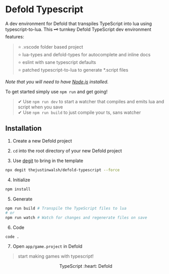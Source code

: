 # Defold Typescript
A dev environment for Defold that transpiles TypeScript into lua using typescript-to-lua.
This 🗝 turnkey Defold TypeScript dev environment features:
> ⭐ .vscode folder based project  
> ⭐ lua-types and defold-types for autocomplete and inline docs  
> ⭐ eslint with sane typescript defaults  
> ⭐ patched typescript-to-lua to generate *.script files

*Note that you will need to have [Node.js](https://nodejs.org) installed.*

To get started simply use `npm run` and get going!
> ✔ Use `npm run dev` to start a watcher that compiles and emits lua and script when you save  
> ✔ Use `npm run build` to just compile your ts, sans watcher  

## Installation

1. Create a new Defold project

2. `cd` into the root directory of your new Defold project

3. Use [degit](https://www.npmjs.com/package/degit) to bring in the template

```bash
npx degit thejustinwalsh/defold-typescript --force
```

4. Initialize
```bash
npm install
```

5. Generate
```bash
npm run build # Transpile the TypeScript files to lua
# or
npm run watch # Watch for changes and regenerate files on save
```

6. Code
```
code .
```

7. Open `app/game.project` in Defold
> start making games with typescript!

<p align="center" class="h4">
  TypeScript :heart: Defold
</p>